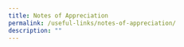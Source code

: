 ```yaml
---
title: Notes of Appreciation
permalink: /useful-links/notes-of-appreciation/
description: ""
---
```

